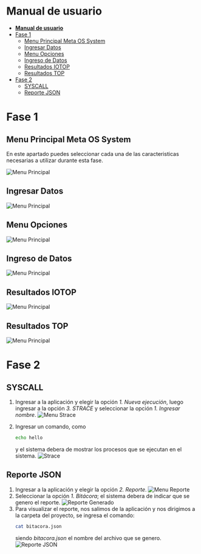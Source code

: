 # **Manual de usuario**

- [**Manual de usuario**](#manual-de-usuario)
- [Fase 1](#fase-1)
  - [Menu Principal Meta OS System](#menu-principal-meta-os-system)
  - [Ingresar Datos](#ingresar-datos)
  - [Menu Opciones](#menu-opciones)
  - [Ingreso de Datos](#ingreso-de-datos)
  - [Resultados IOTOP](#resultados-iotop)
  - [Resultados TOP](#resultados-top)
- [Fase 2](#fase-2)
  - [SYSCALL](#syscall)
  - [Reporte JSON](#reporte-json)

# Fase 1

## Menu Principal Meta OS System

En este apartado puedes seleccionar cada una de las caracteristicas necesarias a utilizar durante esta fase.

![Menu Principal](img/F1/menu.png)
## Ingresar Datos
![Menu Principal](img/F1/menu2.png)
## Menu Opciones
![Menu Principal](img/F1/top.png)
## Ingreso de Datos
![Menu Principal](img/F1/nombre.png)
## Resultados IOTOP
![Menu Principal](img/F1/iotop.png)
## Resultados TOP
![Menu Principal](img/F1/rsultTop.png)

# Fase 2

## SYSCALL

1. Ingresar a la aplicación y elegir la opción *1. Nueva ejecución*, luego ingresar a la opción *3. STRACE* y seleccionar la opción *1. Ingresar nombre*.
![Menu Strace](img/F2/MenuStrace.png)

2. Ingresar un comando, como 
   ```sh
   echo hello
   ```
   y el sistema debera de mostrar los procesos que se ejecutan en el sistema.
   ![Strace](img/F2/Strace.png)

## Reporte JSON

1. Ingresar a la aplicación y elegir la opción *2. Reporte*.
   ![Menu Reporte](img/F2/MenuReportes.png)
2. Seleccionar la opción *1. Bitácora*; el sistema debera de indicar que se genero el reporte.
   ![Reporte Generado](img/F2/ReporteGenerado.png)
3. Para visualizar el reporte, nos salimos de la aplicación y nos dirigimos a la carpeta del proyecto, se ingresa el comando:
   ```sh
   cat bitacora.json
   ```
   siendo *bitacora.json* el nombre del archivo que se genero.
   ![Reporte JSON](img/F2/ReporteJSON.png)

